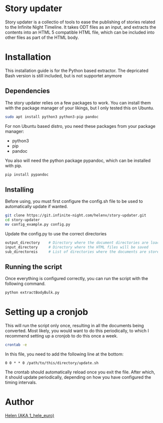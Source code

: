 # Story updater

Story updater is a collectio of tools to ease the publishing of stories related to the Infinite Night Timeline. It takes ODT files as an input, and extracts the contents into an HTML 5 compatible HTML file, which can be included into other files as part of the HTML body.

# Installation

This installation guide is for the Python based extractor. The depricated Bash version is still included, but is not supportet anymore

## Dependencies

The story updater relies on a few packages to work. You can install them with the package manager of your likings, but I only tested this on Ubuntu.
```bash
sudo apt install python3 python3-pip pandoc
```

For non Ubuntu based distro, you need these packages from your package manager:
- python3
- pip
- pandoc

You also will need the python package pypandoc, which can be installed with pip.
```bash
pip install pypandoc
```

## Installing

Before using, you must first configure the config.sh file to be used to automatically update if wanted.
```bash
git clone https://git.infinite-night.com/helenv/story-updater.git
cd story-updater
mv config_example.py config.py
```

Update the config.py to use the correct directories
```python
output_directory    # Directory where the document directories are loacted
input_directory     # Directory where the HTML files will be saved
sub_directoreis     # List of directories where the documents are stored
```

## Running the script

Once everything is configured correctly, you can run the script with the following command.
```bash
python extractBodyBulk.py
```

# Setting up a cronjob

This will run the script only once, resulting in all the documents being converted. Most likely, you would want to do this periodically, to which I recommend setting up a cronjob to do this once a week.
```bash
crontab -e
```

In this file, you need to add the following line at the bottom:
```
0 0 * * 0 /path/to/this/directory/update.sh
```

The crontab should automatically reload once you exit the file. After which, it should update periodically, depending on how you have configured the timing intervals.

# Author

[Helen (AKA 1_hele_euro)](https://git.infinite-night.com/helenv)